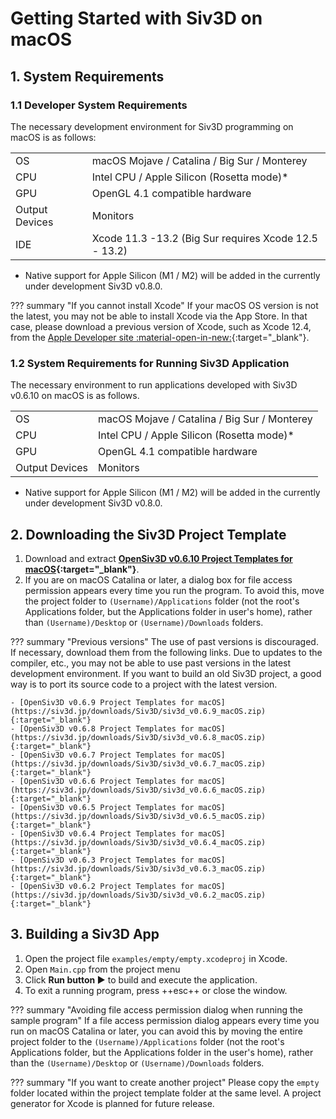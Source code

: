 # Getting Started with Siv3D on macOS

## 1. System Requirements
### 1.1 Developer System Requirements
The necessary development environment for Siv3D programming on macOS is as follows:

|  |  |
|--|--|
| OS | macOS Mojave / Catalina / Big Sur / Monterey |
| CPU | Intel CPU / Apple Silicon (Rosetta mode)* |
| GPU | OpenGL 4.1 compatible hardware |
| Output Devices | Monitors |
| IDE | Xcode 11.3 -13.2 (Big Sur requires Xcode 12.5 - 13.2) |

- Native support for Apple Silicon (M1 / M2) will be added in the currently under development Siv3D v0.8.0.

??? summary "If you cannot install Xcode"
	If your macOS OS version is not the latest, you may not be able to install Xcode via the App Store. In that case, please download a previous version of Xcode, such as Xcode 12.4, from the [Apple Developer site :material-open-in-new:](https://developer.apple.com/download/more/){:target="_blank"}.


### 1.2 System Requirements for Running Siv3D Application
The necessary environment to run applications developed with Siv3D v0.6.10 on macOS is as follows.

|  |  |
|--|--|
| OS | macOS Mojave / Catalina / Big Sur / Monterey |
| CPU | Intel CPU / Apple Silicon (Rosetta mode)* |
| GPU | OpenGL 4.1 compatible hardware |
| Output Devices | Monitors |

- Native support for Apple Silicon (M1 / M2) will be added in the currently under development Siv3D v0.8.0.


## 2. Downloading the Siv3D Project Template
1. Download and extract **[OpenSiv3D v0.6.10 Project Templates for macOS](https://siv3d.jp/downloads/Siv3D/siv3d_v0.6.10_macOS.zip){:target="_blank"}**.
1. If you are on macOS Catalina or later, a dialog box for file access permission appears every time you run the program. To avoid this, move the project folder to `(Username)/Applications` folder (not the root's Applications folder, but the Applications folder in user's home), rather than `(Username)/Desktop` or `(Username)/Downloads` folders.

??? summary "Previous versions"
	The use of past versions is discouraged. If necessary, download them from the following links.
	Due to updates to the compiler, etc., you may not be able to use past versions in the latest development environment. If you want to build an old Siv3D project, a good way is to port its source code to a project with the latest version.

	- [OpenSiv3D v0.6.9 Project Templates for macOS](https://siv3d.jp/downloads/Siv3D/siv3d_v0.6.9_macOS.zip){:target="_blank"}
	- [OpenSiv3D v0.6.8 Project Templates for macOS](https://siv3d.jp/downloads/Siv3D/siv3d_v0.6.8_macOS.zip){:target="_blank"}
	- [OpenSiv3D v0.6.7 Project Templates for macOS](https://siv3d.jp/downloads/Siv3D/siv3d_v0.6.7_macOS.zip){:target="_blank"}
	- [OpenSiv3D v0.6.6 Project Templates for macOS](https://siv3d.jp/downloads/Siv3D/siv3d_v0.6.6_macOS.zip){:target="_blank"}
	- [OpenSiv3D v0.6.5 Project Templates for macOS](https://siv3d.jp/downloads/Siv3D/siv3d_v0.6.5_macOS.zip){:target="_blank"}
	- [OpenSiv3D v0.6.4 Project Templates for macOS](https://siv3d.jp/downloads/Siv3D/siv3d_v0.6.4_macOS.zip){:target="_blank"}
	- [OpenSiv3D v0.6.3 Project Templates for macOS](https://siv3d.jp/downloads/Siv3D/siv3d_v0.6.3_macOS.zip){:target="_blank"}
	- [OpenSiv3D v0.6.2 Project Templates for macOS](https://siv3d.jp/downloads/Siv3D/siv3d_v0.6.2_macOS.zip){:target="_blank"}

## 3. Building a Siv3D App
1. Open the project file `examples/empty/empty.xcodeproj` in Xcode.
1. Open `Main.cpp` from the project menu
1. Click **Run button ▶️** to build and execute the application.
1. To exit a running program, press ++esc++ or close the window.

??? summary "Avoiding file access permission dialog when running the sample program"
    If a file access permission dialog appears every time you run on macOS Catalina or later, you can avoid this by moving the entire project folder to the `(Username)/Applications` folder (not the root's Applications folder, but the Applications folder in the user's home), rather than the `(Username)/Desktop` or `(Username)/Downloads` folders.

??? summary "If you want to create another project"
    Please copy the `empty` folder located within the project template folder at the same level. A project generator for Xcode is planned for future release.

